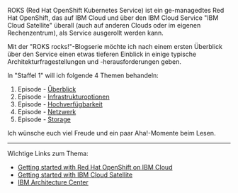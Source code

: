 ROKS (Red Hat OpenShift Kubernetes Service) ist ein ge-managedtes Red Hat OpenShift, das auf IBM Cloud und über den IBM Cloud Service "IBM Cloud Satellite" überall (auch auf anderen Clouds oder im eigenen Rechenzentrum), als Service ausgerollt werden kann.

Mit der "ROKS rocks!"-Blogserie möchte ich nach einem ersten Überblick über den Service einen etwas tieferen Einblick in einige typische Architekturfragestellungen und -herausforderungen geben.

In "Staffel 1" will ich folgende 4 Themen behandeln:

1. Episode - [Überblick](./S1E1_overview.md)
2. Episode - [Infrastrukturoptionen](./S1E2_infrastructure.md)
3. Episode - [Hochverfügbarkeit](./S1E2_ha.md)
4. Episode - [Netzwerk](./S1E3_network.md)
5. Episode - [Storage](./S1E4_storage.md)

Ich wünsche euch viel Freude und ein paar Aha!-Momente beim Lesen.

<hr/>

Wichtige Links zum Thema:
- [Getting started with Red Hat OpenShift on IBM Cloud](https://cloud.ibm.com/docs/openshift?topic=openshift-getting-started)
- [Getting started with IBM Cloud Satellite](https://cloud.ibm.com/docs/satellite?topic=satellite-getting-started)
- [IBM Architecture Center](https://www.ibm.com/cloud/architecture)
